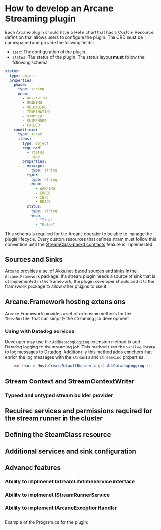 # How to develop an Arcane Streaming plugin

Each Arcane plugin should have a Helm chart that has a Custom Resource definition that allows users to configure the plugin.
The CRD must be namespaced and provide the follwing fields:
- `spec`: The configuration of the plugin.
- `status`: The status of the plugin. The status layout **must** follow the following schema:

```yaml
status:
  type: object
  properties:
    phase:
      type: string
      enum:
        - RESTARTING
        - RUNNING
        - RELOADING
        - TERMINATING
        - STOPPED
        - SUSPENDED
        - FAILED
    conditions:
      type: array
      items:
        type: object
        required:
          - status
          - type
        properties:
          message:
            type: string
          type:
            type: string
            enum:
              - WARNING
              - ERROR
              - INFO
              - READY
          status:
            type: string
            enum: 
              - "True"
              - "False"
```

This schema is required for the Arcane operator to be able to manage the plugin lifecycle. Every custom resources that
defines stram must follow
this convention until the  [StreamClass-based contracts](https://github.com/SneaksAndData/arcane-framework/issues/23)
feature is implemented.

## Sources and Sinks

Arcane provides a set of Akka.net-based sources and sinks in the `Arcane.Framework` package. If a stream plugin needs 
a source of sink that is ot implemented in the framework, the plugin developer should add it to the framework package to
allow other plugins to use it.

## Arcane.Framework hosting extensions
Arcane.Framework provides a set of extension methods for the `IHostBuilder` that can simplify the streaming job development.

### Using with Datadog services
Developer may use the `AddDatadogLogging` extension method to add Datadog logging to the streaming job. This method uses the `Serilog` library to log messages to Datadog.
Additionally this method adds enrichers that enrich the log messages with the `streamId` and `streamKind` properties.

```csharp
    var hsot = Host.CreateDefaultBuilder(args).AddDatadogLogging();
```

## Stream Context and StreamContextWriter

### Typeed and untyped stream builder provider

## Required services and permissions required for the stream runner in the cluster

## Defining the SteamClass resource

## Additional services and sink configuration

## Advaned features

### Ability to implmenet IStreamLifetimeService interface

### Ability to implmenet IStreamRunnerService

### Ability to implement IArcaneExceptionHandler

##

Example of the Program.cs for the plugin:

```csharp
```
